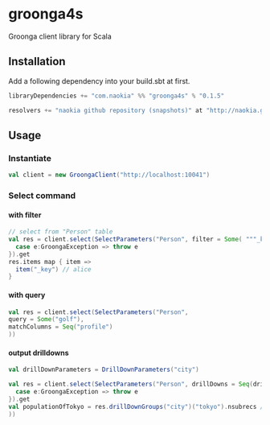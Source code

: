 # groonga4s
Groonga client library for Scala

## Installation

Add a following dependency into your build.sbt at first.

``` scala
libraryDependencies += "com.naokia" %% "groonga4s" % "0.1.5"

resolvers += "naokia github repository (snapshots)" at "http://naokia.github.io/repositories/snapshots"
```

## Usage

### Instantiate

``` scala
val client = new GroongaClient("http://localhost:10041")
````

### Select command

#### with filter

``` scala
// select from "Person" table
val res = client.select(SelectParameters("Person", filter = Some( """_key=="alice""""))).recover({
  case e:GroongaException => throw e
}).get
res.items map { item =>
  item("_key") // alice
}
```
#### with query

``` scala
val res = client.select(SelectParameters("Person",
query = Some("golf"),
matchColumns = Seq("profile")
))
```

#### output drilldowns

``` scala
val drillDownParameters = DrillDownParameters("city")

val res = client.select(SelectParameters("Person", drillDowns = Seq(drillDownParameters))).recover({
  case e:GroongaException => throw e
}).get
val populationOfTokyo = res.drillDownGroups("city")("tokyo").nsubrecs // Some(13350000)
))
```

